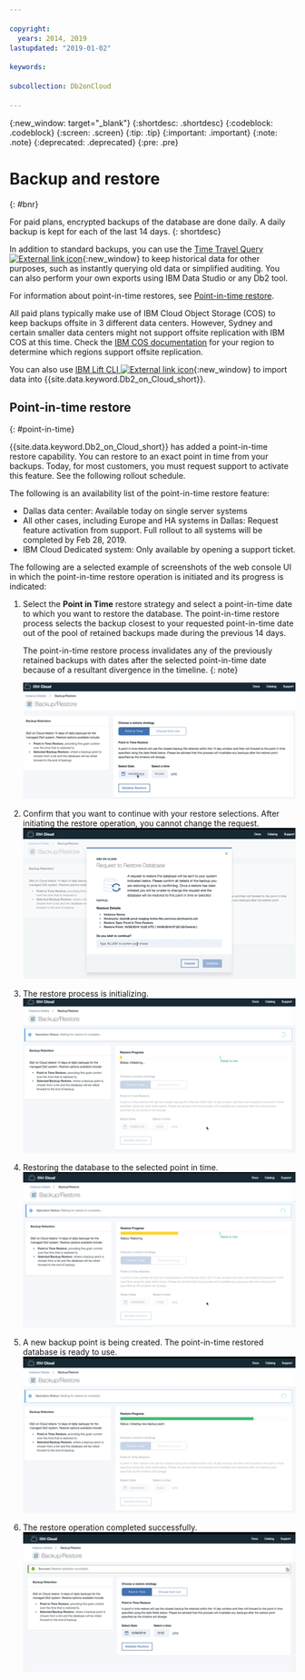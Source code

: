 ```yaml
---

copyright:
  years: 2014, 2019
lastupdated: "2019-01-02"

keywords: 

subcollection: Db2onCloud

---
```


<!-- Attribute definitions --> 
{:new_window: target="_blank"}
{:shortdesc: .shortdesc}
{:codeblock: .codeblock}
{:screen: .screen}
{:tip: .tip}
{:important: .important}
{:note: .note}
{:deprecated: .deprecated}
{:pre: .pre}

# Backup and restore
{: #bnr}

For paid plans, encrypted backups of the database are done daily. A daily backup is kept for each of the last 14 days.
{: shortdesc}

In addition to standard backups, you can use the [Time Travel Query ![External link icon](../../icons/launch-glyph.svg "External link icon")](https://developer.ibm.com/answers/questions/426878/how-do-i-use-time-travel-query-in-db2-or-db2-on-cl.html){:new_window} to keep historical data for other purposes, such as instantly querying old data or simplified auditing. You can also perform your own exports using IBM Data Studio or any Db2 tool.
 
For information about point-in-time restores, see [Point-in-time restore](#point-in-time).

All paid plans typically make use of IBM Cloud Object Storage (COS) to keep backups offsite in 3 different data centers. However, Sydney and certain smaller data centers might not support offsite replication with IBM COS at this time. Check the [IBM COS documentation](/docs/services/cloud-object-storage/basics?topic=cloud-object-storage-endpoints#endpoints) for your region to determine which regions support offsite replication.

You can also use [IBM Lift CLI ![External link icon](../../icons/launch-glyph.svg "External link icon")](https://www.lift-cli.cloud.ibm.com/){:new_window} to import data into {{site.data.keyword.Db2_on_Cloud_short}}.

## Point-in-time restore
{: #point-in-time}

{{site.data.keyword.Db2_on_Cloud_short}} has added a point-in-time restore capability. You can restore to an exact point in time from your backups. Today, for most customers, you must request support to activate this feature. See the following rollout schedule.

The following is an availability list of the point-in-time restore feature:
- Dallas data center: Available today on single server systems
- All other cases, including Europe and HA systems in Dallas: Request feature activation from support. Full rollout to all systems will be completed by Feb 28, 2019.
- IBM Cloud Dedicated system: Only available by opening a support ticket.

The following are a selected example of screenshots of the web console UI in which the point-in-time restore operation is initiated and its progress is indicated:

1. Select the **Point in Time** restore strategy and select a point-in-time date to which you want to restore the database. The point-in-time restore process selects the backup closest to your requested point-in-time date out of the pool of retained backups made during the previous 14 days. 

   The point-in-time restore process invalidates any of the previously retained backups with dates after the selected point-in-time date because of a resultant divergence in the timeline.
   {: note}

   ![View of the highlighted selection of the point-in-time restore strategy](images/pit_restore_1.png)

2. Confirm that you want to continue with your restore selections. After initiating the restore operation, you cannot change the request.  
![View of the point-in-time restore confirmation dialog](images/pit_restore_2.png)

3. The restore process is initializing. 
![View of the point-in-time restore initialization](images/pit_restore_3.png)

4. Restoring the database to the selected point in time.
![View of the progress of the point-in-time restore](images/pit_restore_4.png)

5. A new backup point is being created. The point-in-time restored database is ready to use.
![View of the creation of the new backup point](images/pit_restore_5.png)

6. The restore operation completed successfully.
![View of the successful completion of the restore operation](images/pit_restore_6.png)

